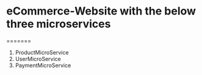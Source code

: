 # eCommerce-Website with the below three microservices
=======
1. ProductMicroService
2. UserMicroService
3. PaymentMicroService


